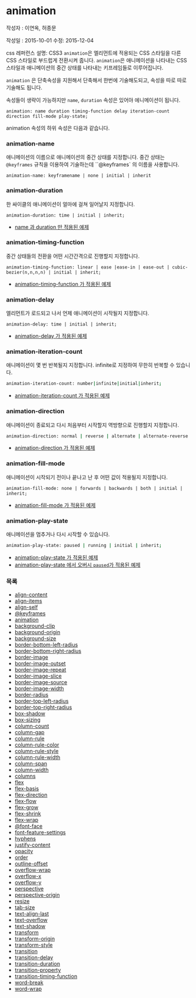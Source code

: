 # animation

작성자 : 이연옥, 허종문

작성일 : 2015-10-01
수정: 2015-12-04


css 레퍼런스 설명:
CSS3 `animation`은 엘리먼트에 적용되는 CSS 스타일을 다른 CSS 스타일로 부드럽게 전환시켜 줍니다. `animation`은 애니메이션을 나타내는 CSS 스타일과 애니메이션의 중간 상태를 나타내는 키프레임들로 이루어집니다.

`animation` 은 단축속성을 지원해서 단축해서 한번에 기술해도되고, 속성을 따로 따로 기술해도 됩니다.

속성들이 생략이 가능하지만 `name`, `duration` 속성은 있어야 에니메이션이 됩니다.

```
animation: name duration timing-function delay iteration-count direction fill-mode play-state;
```

animation 속성의 하위 속성은 다음과 같습니다.


### animation-name
애니메이션의 이름으로 애니메이션의 중간 상태를 지정합니다. 중간 상태는 `@keyframes` 규칙을 이용하여 기술하는데 ``@keyframes` 의 이름을 사용합니다.

```
animation-name: keyframename | none | initial | inherit
```




### animation-duration
한 싸이클의 애니메이션이 얼마에 걸쳐 일어날지 지정합니다.

```
animation-duration: time | initial | inherit;
```

- [name 과 duration 만 적용된 예제](http://www.w3schools.com/cssref/tryit.asp?filename=trycss3_animation-name)




### animation-timing-function
중간 상태들의 전환을 어떤 시간간격으로 진행할지 지정합니다.

```
animation-timing-function: linear | ease |ease-in | ease-out | cubic-bezier(n,n,n,n) | initial | inherit;
```

- [animation-timing-function 가 적용된 예제](http://www.w3schools.com/cssref/tryit.asp?filename=trycss3_animation-timing-function)





### animation-delay
엘리먼트가 로드되고 나서 언제 애니메이션이 시작될지 지정합니다.

```
animation-delay: time | initial | inherit;
```

- [animation-delay 가 적용된 예제](http://www.w3schools.com/cssref/tryit.asp?filename=trycss3_animation-delay)





### animation-iteration-count
애니메이션이 몇 번 반복될지 지정합니다. infinite로 지정하여 무한히 반복할 수 있습니다.

```sh
animation-iteration-count: number|infinite|initial|inherit;
```

- [animation-iteration-count 가 적용된 예제](http://www.w3schools.com/cssref/tryit.asp?filename=trycss3_animation-iteration-count)




### animation-direction
애니메이션이 종료되고 다시 처음부터 시작할지 역방향으로 진행할지 지정합니다.

```sh
animation-direction: normal | reverse | alternate | alternate-reverse | initial | inherit;
```

- [animation-direction 가 적용된 예제](http://www.w3schools.com/cssref/tryit.asp?filename=trycss3_animation-direction)




### animation-fill-mode
애니메이션이 시작되기 전이나 끝나고 난 후 어떤 값이 적용될지 지정합니다.

```
animation-fill-mode: none | forwards | backwards | both | initial | inherit;
```

- [animation-fill-mode 가 적용된 예제](http://www.w3schools.com/cssref/tryit.asp?filename=trycss3_animation-fill-mode)



### animation-play-state
애니메이션을 멈추거나 다시 시작할 수 있습니다.

```sh
animation-play-state: paused | running | initial | inherit;
```

- [animation-play-state 가 적용된 예제](http://www.w3schools.com/cssref/tryit.asp?filename=trycss3_animation-play-state)
- [animation-play-state 에서 오버시 `paused`가 적용된 예제](http://www.w3schools.com/cssref/tryit.asp?filename=trycss3_animation-play-state_hover)





### 목록
* [align-content](align-content.md)
* [align-items](align-items.md)
* [align-self](align-self.md)
* [@keyframes](@keyframes.md)
* [animation](animation.md)
* [background-clip](background-clip.md)
* [background-origin](background-origin.md)
* [background-size](background-size.md)
* [border-bottom-left-radius](border-bottom-left-radius.md)
* [border-bottom-right-radius](border-bottom-right-radius.md)
* [border-image](border-image.md)
* [border-image-outset](border-image-outset.md)
* [border-image-repeat](border-image-repeat.md)
* [border-image-slice](border-image-slice.md)
* [border-image-source](border-image-source.md)
* [border-image-width](border-image-width.md)
* [border-radius](border-radius.md)
* [border-top-left-radius](border-top-left-radius.md)
* [border-top-right-radius](border-top-right-radius.md)
* [box-shadow](box-shadow.md)
* [box-sizing](box-sizing.md)
* [column-count](column-count.md)
* [column-gap](column-gap.md)
* [column-rule](column-rule.md)
* [column-rule-color](column-rule-color.md)
* [column-rule-style](column-rule-style.md)
* [column-rule-width](column-rule-width.md)
* [column-span](column-span.md)
* [column-width](column-width.md)
* [columns](columns.md)
* [flex](flex.md)
* [flex-basis](flex-basis.md)
* [flex-direction](flex-direction.md)
* [flex-flow](flex-flow.md)
* [flex-grow](flex-grow.md)
* [flex-shrink](flex-shrink.md)
* [flex-wrap](flex-wrap.md)
* [@font-face](@font-face.md)
* [font-feature-settings](font-feature-settings.md)
* [hyphens](hyphens.md)
* [justify-content](justify-content.md)
* [opacity](opacity.md)
* [order](order.md)
* [outline-offset](outline-offset.md)
* [overflow-wrap](overflow-wrap.md)
* [overflow-x](overflow-x.md)
* [overflow-y](overflow-y.md)
* [perspective](perspective.md)
* [perspective-origin](perspective-origin.md)
* [resize](resize.md)
* [tab-size](tab-size.md)
* [text-align-last](text-align-last.md)
* [text-overflow](text-overflow.md)
* [text-shadow](text-shadow.md)
* [transform](transform.md)
* [transform-origin](transform-origin.md)
* [transform-style](transform-style.md)
* [transition](transition.md)
* [transition-delay](transition-delay.md)
* [transition-duration](transition-duration.md)
* [transition-property](transition-property.md)
* [transition-timing-function](transition-timing-function.md)
* [word-break](word-break.md)
* [word-wrap](word-wrap.md)
